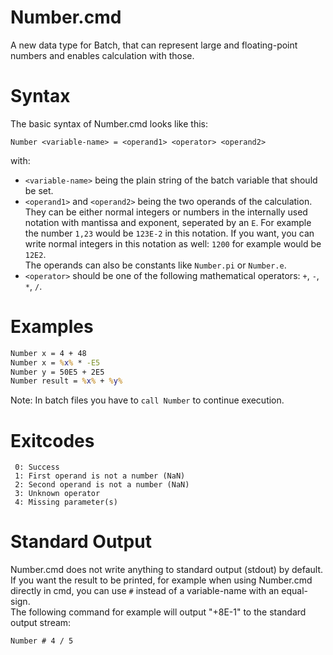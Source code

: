 # Number.cmd
A new data type for Batch, that can represent large and floating-point numbers and enables calculation with those.

# Syntax
The basic syntax of Number.cmd looks like this:
```
Number <variable-name> = <operand1> <operator> <operand2>
```
with: 
- `<variable-name>` being the plain string of the batch variable that should be set.
- `<operand1>` and `<operand2>` being the two operands of the calculation. They can be either normal integers or numbers in the internally used notation with mantissa and exponent, seperated by an `E`. For example the number `1,23` would be `123E-2` in this notation. If you want, you can write normal integers in this notation as well: `1200` for example would be `12E2`.  
The operands can also be constants like `Number.pi` or `Number.e`.
- `<operator>` should be one of the following mathematical operators: `+`, `-`, `*`, `/`.  

# Examples
```cmd
Number x = 4 + 48
Number x = %x% * -E5
Number y = 50E5 + 2E5
Number result = %x% + %y%
```
Note: In batch files you have to `call Number` to continue execution.

# Exitcodes
```
 0: Success
 1: First operand is not a number (NaN)
 2: Second operand is not a number (NaN)
 3: Unknown operator
 4: Missing parameter(s)
```

# Standard Output
Number.cmd does not write anything to standard output (stdout) by default. If you want the result to be printed, for example when using Number.cmd directly in cmd, you can use `#` instead of a variable-name with an equal-sign.  
The following command for example will output "+8E-1" to the standard output stream:
```cmd
Number # 4 / 5
```
